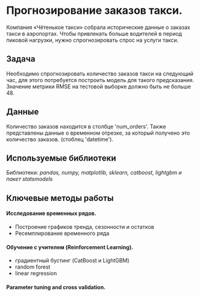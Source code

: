 # Прогнозирование заказов такси.
Компания «Чётенькое такси» собрала исторические данные о заказах такси в аэропортах. Чтобы привлекать больше водителей в период пиковой нагрузки, нужно спрогнозировать спрос на услуги такси.

## Задача
Необходимо спрогнозировать количество заказов такси на следующий час, для этого потребуется построить модель для такого предсказания. Значение метрики RMSE на тестовой выборке должно быть не больше 48.

## Данные
Количество заказов находится в столбце 'num_orders'. Также представлены данные о временном отрезке, за который получено это количество заказов. (стоблец 'datetime').

## Используемые библиотеки
Библиотеки: *pandas, numpy, matplotlib, sklearn, catboost, lightgbm и пакет statsmodels*

## Ключевые методы работы

#### Исследование временных рядов.
 - Построение графиков тренда, сезонности и остатков
 - Ресемплирование временного ряда

#### Обучение с учителем (Reinforcement Learning). 
 - градиентный бустинг (CatBoost и LightGBM)
 - random forest
 - linear regression
 
#### Parameter tuning and cross validation.